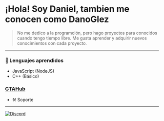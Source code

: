 # ¡Hola! Soy Daniel, tambien me conocen como DanoGlez
> No me dedico a la programción, pero hago proyectos para conocidos cuando tengo tiempo libre.
> Me gusta aprender y adquirir nuevos conocimientos con cada proyecto.

---

### 🔩 Lenguajes aprendidos
- JavaScript (NodeJS)
- C++ (Básico)

### [GTAHub](https://gtahub.gg)
- ⚒️ Soporte
---
[![Discord](https://i.imgur.com/pJYvlQu.png)](https://discord.gg/u7sAMDuFAK)

